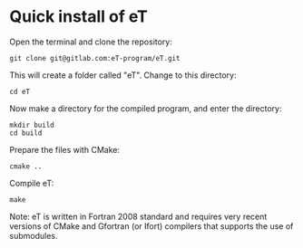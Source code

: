 # Quick install of eT

Open the terminal and clone the repository:
```
git clone git@gitlab.com:eT-program/eT.git
```
This will create a folder called "eT". Change to this directory:
```
cd eT
```
Now make a directory for the compiled program, and enter the directory:
```
mkdir build
cd build
```
Prepare the files with CMake:
```
cmake ..
```
Compile eT:
```
make
```
Note: eT is written in Fortran 2008 standard and requires very recent versions of CMake and Gfortran (or Ifort) compilers that supports the use of submodules.
